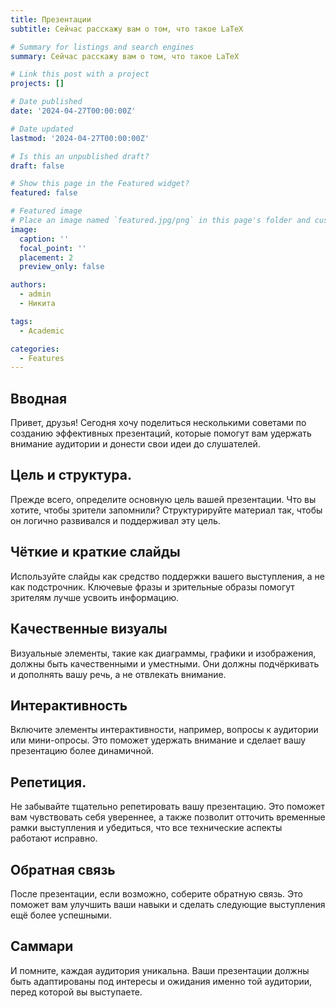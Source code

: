 ```yaml
---
title: Презентации
subtitle: Сейчас расскажу вам о том, что такое LaTeX

# Summary for listings and search engines
summary: Сейчас расскажу вам о том, что такое LaTeX

# Link this post with a project
projects: []

# Date published
date: '2024-04-27T00:00:00Z'

# Date updated
lastmod: '2024-04-27T00:00:00Z'

# Is this an unpublished draft?
draft: false

# Show this page in the Featured widget?
featured: false

# Featured image
# Place an image named `featured.jpg/png` in this page's folder and customize its options here.
image:
  caption: ''
  focal_point: ''
  placement: 2
  preview_only: false

authors:
  - admin
  - Никита

tags:
  - Academic

categories:
  - Features
---
```


## Вводная

Привет, друзья! Сегодня хочу поделиться несколькими советами по созданию эффективных презентаций, которые помогут вам удержать внимание аудитории и донести свои идеи до слушателей.

## Цель и структура.

Прежде всего, определите основную цель вашей презентации. Что вы хотите, чтобы зрители запомнили? Структурируйте материал так, чтобы он логично развивался и поддерживал эту цель.

## Чёткие и краткие слайды

Используйте слайды как средство поддержки вашего выступления, а не как подстрочник. Ключевые фразы и зрительные образы помогут зрителям лучше усвоить информацию.

## Качественные визуалы

Визуальные элементы, такие как диаграммы, графики и изображения, должны быть качественными и уместными. Они должны подчёркивать и дополнять вашу речь, а не отвлекать внимание.

## Интерактивность

Включите элементы интерактивности, например, вопросы к аудитории или мини-опросы. Это поможет удержать внимание и сделает вашу презентацию более динамичной.

## Репетиция. 

Не забывайте тщательно репетировать вашу презентацию. Это поможет вам чувствовать себя увереннее, а также позволит отточить временные рамки выступления и убедиться, что все технические аспекты работают исправно.

## Обратная связь

После презентации, если возможно, соберите обратную связь. Это поможет вам улучшить ваши навыки и сделать следующие выступления ещё более успешными.

## Саммари

И помните, каждая аудитория уникальна. Ваши презентации должны быть адаптированы под интересы и ожидания именно той аудитории, перед которой вы выступаете.
